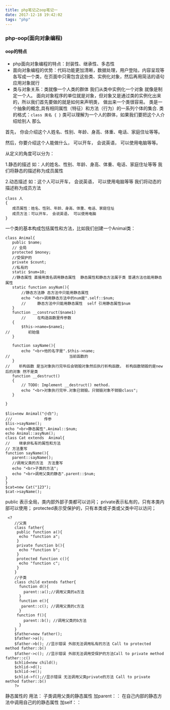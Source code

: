 ```yaml
---
title: php笔记之oop笔记一
date: 2017-12-18 19:42:02
tags: "php"
---
```

### php-oop(面向对象编程)

#### oop的特点

* php面向对象编程的特点：封装性、继承性、多态性
* 面向对象编程的优势：代码功能更加清晰，数据处理，用户登陆，内容呈现等各写成一个类，在页面中只需包含这些类、实例化对象，然后再用简洁的语句应用对象就行
* 类与对象关系：类就像一个人类的群体 我们从类中实例化一个对象 就像是制定一个人。
 面向对象程序的单位就是对象，但对象又是通过类的实例化出来的，所以我们首先要做的就是如何来声明类， 做出来一个类很容易。
 类是一个抽象的概念,具有相同属性（特征）和方法（行为）的一系列个体的集合.
类的格式：``class 类名 { }``
类可以理解为一个人的群体，如果我们要把这个人介绍给别人 那么

首先， 你会介绍这个人姓名、性别、年龄、身高、体重、电话、家庭住址等等。

然后，你要介绍这个人能做什么， 可以开车， 会说英语， 可以使用电脑等等。

从定义的角度可以分为：

1.静态的描述 如：人的姓名、性别、年龄、身高、体重、电话、家庭住址等等 我们将静态的描述称为成员属性

2.动态描述  如：这个人可以开车， 会说英语， 可以使用电脑等等   我们将动态的描述称为成员方法
 ```
 class 人
{
	成员属性：姓名、性别、年龄、身高、体重、电话、家庭住址
	成员方法：可以开车， 会说英语， 可以使用电脑
}
 ```
 一个类的基本构成包括属性和方法，比如我们创建一个Animal类：
 ```
class Animal{
    public $name;
    // 全局
    protected $money;
    //受保护的
    private $count;
    //私有的
    static $num=10;
    //静态属性 直接用类名调用静态属性  静态属性和静态方法属于类 普通方法也能用静态属性
    static function asyNum(){
        //静态方法静 态方法中只能用静态属性
        echo "<br>调用静态方法中的num是".self::$num;
        //     静态方法中只能用静态属性  self 引用静态属性$num
    }
    function __construct($name1)
        //     在构造函数里传参数
    {
        $this->name=$name1;
//        初始值
    }

    function sayName(){
        echo "<br>他的名字是".$this->name;
//                          当前函数的
    }
//    析构函数 是当对象执行完毕后会销毁对象然后执行析构函数， 析构函数销毁的是new 后的对象 然不是类
    function __destruct()
    {
        // TODO: Implement __destruct() method.
        echo "<br>对象执行完毕.对象已销毁。只销毁对象不销毁class";
    }

}

$lis=new Animal("小白");
///              传参
$lis->sayName();
echo "<br>静态属性".Animal::$num;
echo Animal::asyNum();
class Cat extends  Animal{
//    继承非私有的属性和方法
// 方法重写
function sayName(){
    parent::sayName();
    //调用父类的方法  方法重写
    echo "<br>子类的方法";
    echo "<br>调用父类的静态".parent::$num;
}
}
$cat=new Cat("123");
$cat->sayName();
```
public 表示全局，类内部外部子类都可以访问；
private表示私有的，只有本类内部可以使用；
protected表示受保护的，只有本类或子类或父类中可以访问；
```
 <?
    //父类
    class father{
     public function a(){
      echo "function a";
     }
     private function b(){
      echo "function b";
     }
     protected function c(){
      echo "function c";
     }
    }
    //子类
    class child extends father{
      function d(){
        parent::a();//调用父类的a方法
      }
      function e(){
       parent::c(); //调用父类的c方法
      }
     function f(){
        parent::b(); //调用父类的b方法
      }
    }
    $father=new father();
    $father->a();
    $father->b(); //显示错误 外部无法调用私有的方法 Call to protected method father::b()
    $father->c(); //显示错误 外部无法调用受保护的方法Call to private method father::c()
    $chlid=new child();
    $chlid->d();
    $chlid->e();
    $chlid->f();//显示错误 无法调用父类private的方法 Call to private method father::b()
    ?>
```
静态属性的 用法：
子类调用父类的静态属性 加parent：：
在自己内部的静态方法中调用自己的的静态属性 加self：：